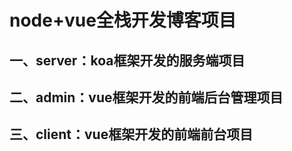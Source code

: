 # node+vue全栈开发博客项目

## 一、server：koa框架开发的服务端项目

## 二、admin：vue框架开发的前端后台管理项目

## 三、client：vue框架开发的前端前台项目
